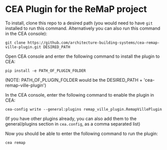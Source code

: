 # CEA Plugin for the ReMaP project

To install, clone this repo to a desired path (you would need to have `git` installed to run this command. 
Alternatively you can also run this command in the CEA console):

```git clone https://github.com/architecture-building-systems/cea-remap-ville-plugin.git DESIRED_PATH```


Open CEA console and enter the following command to install the plugin to CEA:

```pip install -e PATH_OF_PLUGIN_FOLDER```

(NOTE: PATH_OF_PLUGIN_FOLDER would be the DESIRED_PATH + 'cea-remap-ville-plugin')


In the CEA console, enter the following command to enable the plugin in CEA:

```cea-config write --general:plugins remap_ville_plugin.RemapVillePlugin```

(If you have other plugins already, you can also add them to the general/plugins section in `cea.config`,
as a comma separated list)

Now you should be able to enter the following command to run the plugin:

```cea remap```